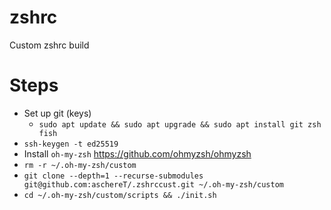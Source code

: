 # zshrc
Custom zshrc build


# Steps

- Set up git (keys)
  - `sudo apt update && sudo apt upgrade && sudo apt install git zsh fish`
- `ssh-keygen -t ed25519`
- Install `oh-my-zsh` https://github.com/ohmyzsh/ohmyzsh
- `rm -r ~/.oh-my-zsh/custom`
- `git clone --depth=1 --recurse-submodules git@github.com:aschereT/.zshrccust.git ~/.oh-my-zsh/custom`
- `cd ~/.oh-my-zsh/custom/scripts && ./init.sh`
